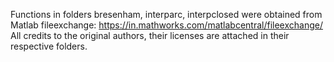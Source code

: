 Functions in folders bresenham, interparc, interpclosed were obtained from Matlab fileexchange: https://in.mathworks.com/matlabcentral/fileexchange/
All credits to the original authors, their licenses are attached in their respective folders. 
